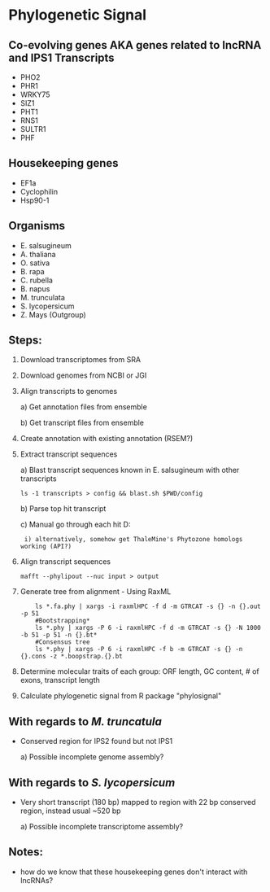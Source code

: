# Phylogenetic Signal
## Co-evolving genes AKA genes related to lncRNA and IPS1 Transcripts
- PHO2
- PHR1
- WRKY75
- SIZ1
- PHT1
- RNS1
- SULTR1
- PHF

## Housekeeping genes
- EF1a
- Cyclophilin
- Hsp90-1

## Organisms
- E. salsugineum
- A. thaliana
- O. sativa
- B. rapa
- C. rubella
- B. napus
- M. trunculata
- S. lycopersicum
- Z. Mays (Outgroup)

## Steps:
1. Download transcriptomes from SRA
2. Download genomes from NCBI or JGI
3. Align transcripts to genomes

    a) Get annotation files from ensemble

    b) Get transcript files from ensemble

4. Create annotation with existing annotation (RSEM?)
5. Extract transcript sequences

    a) Blast transcript sequences known in E. salsugineum with other transcripts

    ```ls -1 transcripts > config && blast.sh $PWD/config```

    b) Parse top hit transcript

    c) Manual go through each hit D:

        i) alternatively, somehow get ThaleMine's Phytozone homologs working (API?)

6. Align transcript sequences

    ```mafft --phylipout --nuc input > output```

7. Generate tree from alignment - Using RaxML

    ```#Parsinomious tree
        ls *.fa.phy | xargs -i raxmlHPC -f d -m GTRCAT -s {} -n {}.out -p 51
        #Bootstrapping*
        ls *.phy | xargs -P 6 -i raxmlHPC -f d -m GTRCAT -s {} -N 1000 -b 51 -p 51 -n {}.bt*
        #Consensus tree
        ls *.phy | xargs -P 6 -i raxmlHPC -f b -m GTRCAT -s {} -n {}.cons -z *.boopstrap.{}.bt
    ```

8. Determine molecular traits of each group: ORF length, GC content, # of exons, transcript length
9. Calculate phylogenetic signal from R package "phylosignal"

## With regards to *M. truncatula*
* Conserved region for IPS2 found but not IPS1

    a) Possible incomplete genome assembly?

## With regards to *S. lycopersicum*
* Very short transcript (180 bp) mapped to region with 22 bp conserved region, instead usual ~520 bp

    a) Possible incomplete transcriptome assembly?

## Notes:
* how do we know that these housekeeping genes don't interact with lncRNAs?
